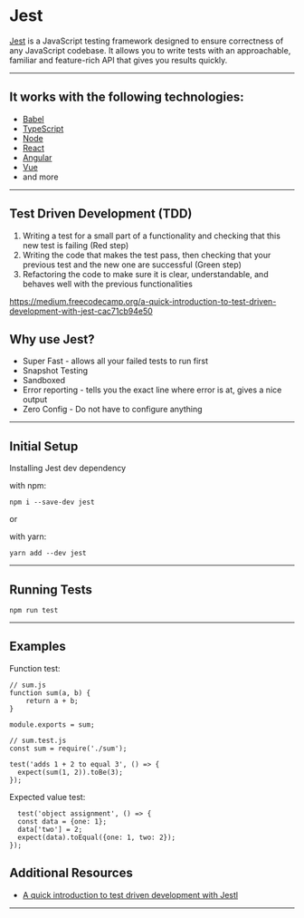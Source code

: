 # Jest

[Jest](https://jestjs.io//) is a JavaScript testing framework designed to ensure correctness of any JavaScript codebase. It allows you to write tests with an approachable, familiar and feature-rich API that gives you results quickly.


---

## It works with the following technologies:
- [Babel](https://babeljs.io/)
- [TypeScript](https://www.typescriptlang.org/)
- [Node](https://nodejs.org/en/)
- [React](https://reactjs.org/)
- [Angular](https://angular.io/)
- [Vue](https://vuejs.org/)
- and more
---

## Test Driven Development (TDD)

1. Writing a test for a small part of a functionality and checking that this new test is failing (Red step)
2. Writing the code that makes the test pass, then checking that your previous test and the new one are successful (Green step)
3. Refactoring the code to make sure it is clear, understandable, and behaves well with the previous functionalities

https://medium.freecodecamp.org/a-quick-introduction-to-test-driven-development-with-jest-cac71cb94e50


## Why use Jest?

- Super Fast - allows all your failed tests to run first
- Snapshot Testing 
- Sandboxed
- Error reporting - tells you the exact line where error is at, gives a nice output
- Zero Config - Do not have to configure anything

---

## Initial Setup

Installing Jest dev dependency

with npm:

```npm i --save-dev jest```

or 

with yarn:

```yarn add --dev jest```

---

## Running Tests

```npm run test```

---

## Examples
Function test:
```
// sum.js
function sum(a, b) {
    return a + b;
}

module.exports = sum;
```

```
// sum.test.js
const sum = require('./sum');

test('adds 1 + 2 to equal 3', () => {
  expect(sum(1, 2)).toBe(3);
});
```


Expected value test:
```
  test('object assignment', () => {
  const data = {one: 1};
  data['two'] = 2;
  expect(data).toEqual({one: 1, two: 2});
});
```

## Additional Resources
- [A quick introduction to test driven development with Jestl](https://medium.freecodecamp.org/a-quick-introduction-to-test-driven-development-with-jest-cac71cb94e50)

---
